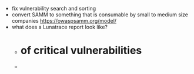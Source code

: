 
- fix vulnerability search and sorting
- convert SAMM to something that is consumable by small to medium size companies https://owaspsamm.org/model/
- what does a Lunatrace report look like? 
	-  # of critical vulnerabilities
	- 